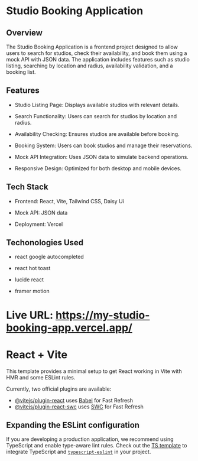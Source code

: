 # Studio Booking Application

## Overview
 The Studio Booking Application is a frontend project designed to allow users to search for studios, check their availability, and book them using a mock API with JSON data. The application includes features such as studio listing, searching by location and radius, availability validation, and a booking list.

## Features
- Studio Listing Page: Displays available studios with relevant details.

- Search Functionality: Users can search for studios by location and radius.

- Availability Checking: Ensures studios are available before booking.

- Booking System: Users can book studios and manage their reservations.

- Mock API Integration: Uses JSON data to simulate backend operations.

- Responsive Design: Optimized for both desktop and mobile devices.

## Tech Stack
- Frontend: React, Vite, Tailwind CSS, Daisy Ui

- Mock API: JSON data

- Deployment: Vercel

## Techonologies Used

- react google autocompleted

- react hot toast

- lucide react

- framer motion

# Live URL: https://my-studio-booking-app.vercel.app/




# React + Vite

This template provides a minimal setup to get React working in Vite with HMR and some ESLint rules.

Currently, two official plugins are available:

- [@vitejs/plugin-react](https://github.com/vitejs/vite-plugin-react/blob/main/packages/plugin-react/README.md) uses [Babel](https://babeljs.io/) for Fast Refresh
- [@vitejs/plugin-react-swc](https://github.com/vitejs/vite-plugin-react-swc) uses [SWC](https://swc.rs/) for Fast Refresh

## Expanding the ESLint configuration

If you are developing a production application, we recommend using TypeScript and enable type-aware lint rules. Check out the [TS template](https://github.com/vitejs/vite/tree/main/packages/create-vite/template-react-ts) to integrate TypeScript and [`typescript-eslint`](https://typescript-eslint.io) in your project.
